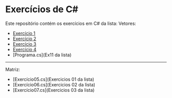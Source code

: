 # Exercícios de C#

Este repositório contém os exercícios em C# da lista:
Vetores:
- [Exercício 1](Ex01.cs)
- [Exercício 2](Ex02.cs)
- [Exercício 3](Ex03.cs)
- [Exercício 4](Ex04.cs)
- [Programa.cs](Ex11 da lista)

---------------------------------------------------------

  Matriz:
- [Exercício05.cs](Exercicios 01 da lista)
- [Exercício06.cs](Exercicios 02 da lista)
- [Exercício07.cs](Exercicios 03 da lista)
